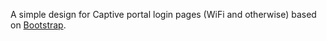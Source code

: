 A simple design for Captive portal login pages (WiFi and otherwise) based on [Bootstrap](https://getbootstrap.com/).

